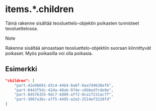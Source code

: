 # items.\*.children

Tämä rakenne sisältää teosluettelo-objektin poikasten tunnisteet teosluettelossa.

> [!NOTE]
> Rakenne sisältää ainoastaan teosluettelo-objektiin suoraan kiinnittyvät poikaset. Myös poikasilla voi olla poikasia.

## Esimerkki

```JSON
"children": [
    "part-42e96681-d3c4-44b4-8a6f-8aa7d4638ef6",
    "part-0443f5dc-42da-48ab-974e-c6bbed7cde9e",
    "part-8d576355-9dc7-4d09-aff2-0ca1f231ac7f",
    "part-3067a3bc-a7f5-4495-a2e2-2514ef3228fd"
]
```